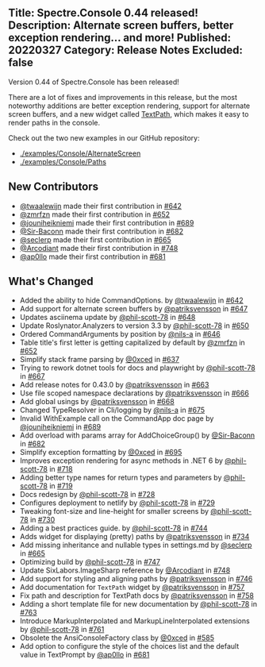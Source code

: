 Title: Spectre.Console 0.44 released!
Description: Alternate screen buffers, better exception rendering... and more!
Published: 20220327
Category: Release Notes
Excluded: false
---

Version 0.44 of Spectre.Console has been released!

There are a lot of fixes and improvements in this release, but the most noteworthy 
additions are better exception rendering, support for alternate screen buffers, 
and a new widget called [TextPath](xref:T:Spectre.Console.TextPath), which makes 
it easy to render paths in the console.

Check out the two new examples in our GitHub repository:

* [./examples/Console/AlternateScreen](https://github.com/spectreconsole/spectre.console/blob/main/examples/Console/AlternateScreen/Program.cs)
* [./examples/Console/Paths](https://github.com/spectreconsole/spectre.console/blob/main/examples/Console/Paths/Program.cs)

## New Contributors

* [@twaalewijn](https://github.com/twaalewijn) made their first contribution in [#642](https://github.com/spectreconsole/spectre.console/pull/642)
* [@zmrfzn](https://github.com/zmrfzn) made their first contribution in [#652](https://github.com/spectreconsole/spectre.console/pull/652)
* [@jouniheikniemi](https://github.com/jouniheikniemi) made their first contribution in [#689](https://github.com/spectreconsole/spectre.console/pull/689)
* [@Sir-Baconn](https://github.com/Sir-Baconn) made their first contribution in [#682](https://github.com/spectreconsole/spectre.console/pull/682)
* [@seclerp](https://github.com/seclerp) made their first contribution in [#665](https://github.com/spectreconsole/spectre.console/pull/665)
* [@Arcodiant](https://github.com/Arcodiant) made their first contribution in [#748](https://github.com/spectreconsole/spectre.console/pull/748)
* [@ap0llo](https://github.com/ap0llo) made their first contribution in [#681](https://github.com/spectreconsole/spectre.console/pull/681)

## What's Changed

* Added the ability to hide CommandOptions. by [@twaalewijn](https://github.com/twaalewijn) in [#642](https://github.com/spectreconsole/spectre.console/pull/642)
* Add support for alternate screen buffers by [@patriksvensson](https://github.com/patriksvensson) in [#647](https://github.com/spectreconsole/spectre.console/pull/647)
* Updates asciinema update by [@phil-scott-78](https://github.com/phil-scott-78) in [#648](https://github.com/spectreconsole/spectre.console/pull/648)
* Update Roslynator.Analyzers to version 3.3 by [@phil-scott-78](https://github.com/phil-scott-78) in [#650](https://github.com/spectreconsole/spectre.console/pull/650)
* Ordered CommandArguments by position by [@nils-a](https://github.com/nils-a) in [#646](https://github.com/spectreconsole/spectre.console/pull/646)
* Table title's first letter is getting capitalized by default by [@zmrfzn](https://github.com/zmrfzn) in [#652](https://github.com/spectreconsole/spectre.console/pull/652)
* Simplify stack frame parsing by [@0xced](https://github.com/0xced) in [#637](https://github.com/spectreconsole/spectre.console/pull/637)
* Trying to rework dotnet tools for docs and playwright by [@phil-scott-78](https://github.com/phil-scott-78) in [#667](https://github.com/spectreconsole/spectre.console/pull/667)
* Add release notes for 0.43.0 by [@patriksvensson](https://github.com/patriksvensson) in [#663](https://github.com/spectreconsole/spectre.console/pull/663)
* Use file scoped namespace declarations by [@patriksvensson](https://github.com/patriksvensson) in [#666](https://github.com/spectreconsole/spectre.console/pull/666)
* Add global usings by [@patriksvensson](https://github.com/patriksvensson) in [#668](https://github.com/spectreconsole/spectre.console/pull/668)
* Changed TypeResolver in Cli/logging by [@nils-a](https://github.com/nils-a) in [#675](https://github.com/spectreconsole/spectre.console/pull/675)
* Invalid WithExample call on the CommandApp doc page by [@jouniheikniemi](https://github.com/jouniheikniemi) in [#689](https://github.com/spectreconsole/spectre.console/pull/689)
* Add overload with params array for AddChoiceGroup() by [@Sir-Baconn](https://github.com/Sir-Baconn) in [#682](https://github.com/spectreconsole/spectre.console/pull/682)
* Simplify exception formatting by [@0xced](https://github.com/0xced) in [#695](https://github.com/spectreconsole/spectre.console/pull/695)
* Improves exception rendering for async methods in .NET 6 by [@phil-scott-78](https://github.com/phil-scott-78) in [#718](https://github.com/spectreconsole/spectre.console/pull/718)
* Adding better type names for return types and parameters by [@phil-scott-78](https://github.com/phil-scott-78) in [#719](https://github.com/spectreconsole/spectre.console/pull/719)
* Docs redesign by [@phil-scott-78](https://github.com/phil-scott-78) in [#728](https://github.com/spectreconsole/spectre.console/pull/728)
* Configures deployment to netlify by [@phil-scott-78](https://github.com/phil-scott-78) in [#729](https://github.com/spectreconsole/spectre.console/pull/729)
* Tweaking font-size and line-height for smaller screens by [@phil-scott-78](https://github.com/phil-scott-78) in [#730](https://github.com/spectreconsole/spectre.console/pull/730)
* Adding a best practices guide. by [@phil-scott-78](https://github.com/phil-scott-78) in [#744](https://github.com/spectreconsole/spectre.console/pull/744)
* Adds widget for displaying (pretty) paths by [@patriksvensson](https://github.com/patriksvensson) in [#734](https://github.com/spectreconsole/spectre.console/pull/734)
* Add missing inheritance and nullable types in settings.md by [@seclerp](https://github.com/seclerp) in [#665](https://github.com/spectreconsole/spectre.console/pull/665)
* Optimizing build by [@phil-scott-78](https://github.com/phil-scott-78) in [#747](https://github.com/spectreconsole/spectre.console/pull/747)
* Update SixLabors.ImageSharp reference by [@Arcodiant](https://github.com/Arcodiant) in [#748](https://github.com/spectreconsole/spectre.console/pull/748)
* Add support for styling and aligning paths by [@patriksvensson](https://github.com/patriksvensson) in [#746](https://github.com/spectreconsole/spectre.console/pull/746)
* Add documentation for `TextPath` widget by [@patriksvensson](https://github.com/patriksvensson) in [#757](https://github.com/spectreconsole/spectre.console/pull/757)
* Fix path and description for TextPath docs by [@patriksvensson](https://github.com/patriksvensson) in [#758](https://github.com/spectreconsole/spectre.console/pull/758)
* Adding a short template file for new documentation by [@phil-scott-78](https://github.com/phil-scott-78) in [#763](https://github.com/spectreconsole/spectre.console/pull/763)
* Introduce MarkupInterpolated and MarkupLineInterpolated extensions by [@phil-scott-78](https://github.com/phil-scott-78) in [#761](https://github.com/spectreconsole/spectre.console/pull/761)
* Obsolete the AnsiConsoleFactory class by [@0xced](https://github.com/0xced) in [#585](https://github.com/spectreconsole/spectre.console/pull/585)
* Add option to configure the style of the choices list and the default value in TextPrompt by [@ap0llo](https://github.com/ap0llo) in [#681](https://github.com/spectreconsole/spectre.console/pull/681)